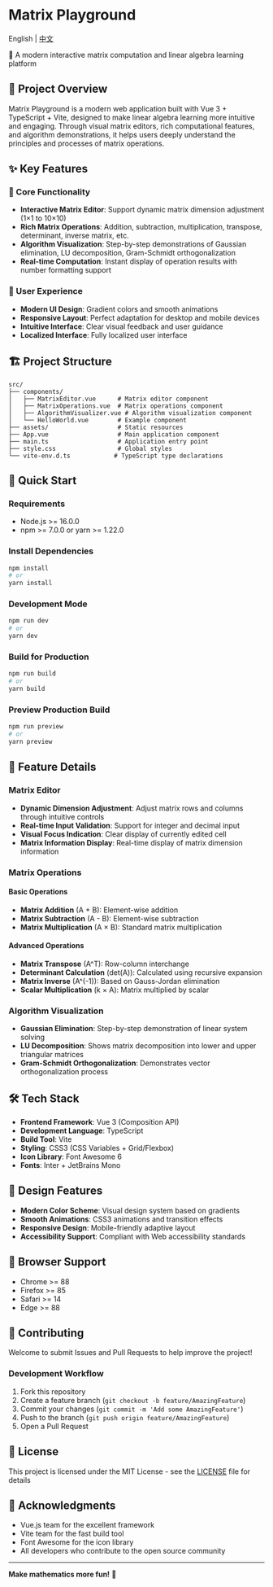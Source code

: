 # Matrix Playground

English | [中文](./README.md)

🧮 A modern interactive matrix computation and linear algebra learning platform

## 📖 Project Overview

Matrix Playground is a modern web application built with Vue 3 + TypeScript + Vite, designed to make linear algebra learning more intuitive and engaging. Through visual matrix editors, rich computational features, and algorithm demonstrations, it helps users deeply understand the principles and processes of matrix operations.

## ✨ Key Features

### 🎯 Core Functionality
- **Interactive Matrix Editor**: Support dynamic matrix dimension adjustment (1×1 to 10×10)
- **Rich Matrix Operations**: Addition, subtraction, multiplication, transpose, determinant, inverse matrix, etc.
- **Algorithm Visualization**: Step-by-step demonstrations of Gaussian elimination, LU decomposition, Gram-Schmidt orthogonalization
- **Real-time Computation**: Instant display of operation results with number formatting support

### 🎨 User Experience
- **Modern UI Design**: Gradient colors and smooth animations
- **Responsive Layout**: Perfect adaptation for desktop and mobile devices
- **Intuitive Interface**: Clear visual feedback and user guidance
- **Localized Interface**: Fully localized user interface

## 🏗️ Project Structure

```
src/
├── components/
│   ├── MatrixEditor.vue      # Matrix editor component
│   ├── MatrixOperations.vue  # Matrix operations component
│   ├── AlgorithmVisualizer.vue # Algorithm visualization component
│   └── HelloWorld.vue        # Example component
├── assets/                   # Static resources
├── App.vue                   # Main application component
├── main.ts                   # Application entry point
├── style.css                 # Global styles
└── vite-env.d.ts            # TypeScript type declarations
```

## 🚀 Quick Start

### Requirements
- Node.js >= 16.0.0
- npm >= 7.0.0 or yarn >= 1.22.0

### Install Dependencies
```bash
npm install
# or
yarn install
```

### Development Mode
```bash
npm run dev
# or
yarn dev
```

### Build for Production
```bash
npm run build
# or
yarn build
```

### Preview Production Build
```bash
npm run preview
# or
yarn preview
```

## 🧮 Feature Details

### Matrix Editor
- **Dynamic Dimension Adjustment**: Adjust matrix rows and columns through intuitive controls
- **Real-time Input Validation**: Support for integer and decimal input
- **Visual Focus Indication**: Clear display of currently edited cell
- **Matrix Information Display**: Real-time display of matrix dimension information

### Matrix Operations
#### Basic Operations
- **Matrix Addition** (A + B): Element-wise addition
- **Matrix Subtraction** (A - B): Element-wise subtraction
- **Matrix Multiplication** (A × B): Standard matrix multiplication

#### Advanced Operations
- **Matrix Transpose** (A^T): Row-column interchange
- **Determinant Calculation** (det(A)): Calculated using recursive expansion
- **Matrix Inverse** (A^(-1)): Based on Gauss-Jordan elimination
- **Scalar Multiplication** (k × A): Matrix multiplied by scalar

### Algorithm Visualization
- **Gaussian Elimination**: Step-by-step demonstration of linear system solving
- **LU Decomposition**: Shows matrix decomposition into lower and upper triangular matrices
- **Gram-Schmidt Orthogonalization**: Demonstrates vector orthogonalization process

## 🛠️ Tech Stack

- **Frontend Framework**: Vue 3 (Composition API)
- **Development Language**: TypeScript
- **Build Tool**: Vite
- **Styling**: CSS3 (CSS Variables + Grid/Flexbox)
- **Icon Library**: Font Awesome 6
- **Fonts**: Inter + JetBrains Mono

## 🎨 Design Features

- **Modern Color Scheme**: Visual design system based on gradients
- **Smooth Animations**: CSS3 animations and transition effects
- **Responsive Design**: Mobile-friendly adaptive layout
- **Accessibility Support**: Compliant with Web accessibility standards

## 📱 Browser Support

- Chrome >= 88
- Firefox >= 85
- Safari >= 14
- Edge >= 88

## 🤝 Contributing

Welcome to submit Issues and Pull Requests to help improve the project!

### Development Workflow
1. Fork this repository
2. Create a feature branch (`git checkout -b feature/AmazingFeature`)
3. Commit your changes (`git commit -m 'Add some AmazingFeature'`)
4. Push to the branch (`git push origin feature/AmazingFeature`)
5. Open a Pull Request

## 📄 License

This project is licensed under the MIT License - see the [LICENSE](LICENSE) file for details

## 🙏 Acknowledgments

- Vue.js team for the excellent framework
- Vite team for the fast build tool
- Font Awesome for the icon library
- All developers who contribute to the open source community

---

**Make mathematics more fun!** 🎉
